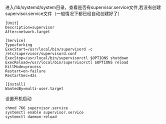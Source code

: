 进入/lib/systemd/system目录，查看是否有supervisor.service文件,若没有创建supervisor.service文件（一般情况下都已经自动创建好了）

```
[Unit]
Description=supervisor
After=network.target

[Service]
Type=forking
ExecStart=/usr/local/bin/supervisord -c /etc/supervisor/supervisord.conf
ExecStop=/usr/local/bin/supervisorctl $OPTIONS shutdown
ExecReload=/usr/local/bin/supervisorctl $OPTIONS reload
KillMode=process
Restart=on-failure
RestartSec=42s

[Install]
WantedBy=multi-user.target
```


设置开机启动
```
chmod 766 supervisor.service
systemctl enable supervisor.service
systemctl daemon-reload
```
